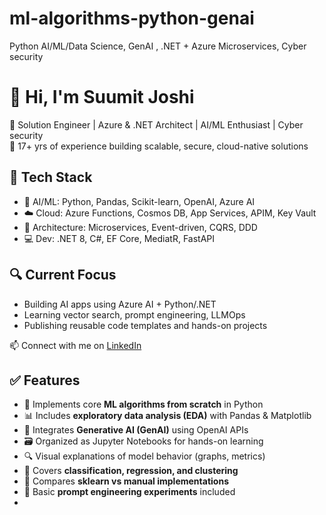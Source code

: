 # ml-algorithms-python-genai
Python AI/ML/Data Science, GenAI , .NET + Azure Microservices, Cyber security

# 👋 Hi, I'm Suumit Joshi
🚀 Solution Engineer | Azure & .NET Architect | AI/ML Enthusiast | Cyber security  
🎯 17+ yrs of experience building scalable, secure, cloud-native solutions  

## 💼 Tech Stack
- 🧠 AI/ML: Python, Pandas, Scikit-learn, OpenAI, Azure AI
- ☁️ Cloud: Azure Functions, Cosmos DB, App Services, APIM, Key Vault
- 🧩 Architecture: Microservices, Event-driven, CQRS, DDD
- 💻 Dev: .NET 8, C#, EF Core, MediatR, FastAPI

## 🔍 Current Focus
- Building AI apps using Azure AI + Python/.NET  
- Learning vector search, prompt engineering, LLMOps  
- Publishing reusable code templates and hands-on projects

📫 Connect with me on [LinkedIn]([https://linkedin.com/in/YOURPROFILE](https://www.linkedin.com/in/sumit-joshi-25041979/))

## ✅ Features

- 🧠 Implements core **ML algorithms from scratch** in Python
- 📊 Includes **exploratory data analysis (EDA)** with Pandas & Matplotlib
- 🤖 Integrates **Generative AI (GenAI)** using OpenAI APIs
- 🗃️ Organized as Jupyter Notebooks for hands-on learning
- 🔍 Visual explanations of model behavior (graphs, metrics)
- 🧪 Covers **classification, regression, and clustering**
- 🔁 Compares **sklearn vs manual implementations**
- 💬 Basic **prompt engineering experiments** included
- 
